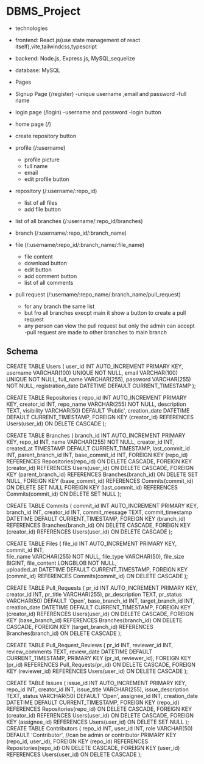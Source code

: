 # DBMS_Project

- technologies
 - frontend: React.js(use state management of react itself),vite,tailwindcss,typescript
 - backend: Node.js, Express.js, MySQL,sequelize
 - database: MySQL

- Pages
 - Signup Page (/register)
    -unique username ,email and password
    -full name
 - login page (/login)
    -username and password
    -login button
 - home page (/)
  - create repository button
 - profile (/:username)
    - profile picture
    - full name
    - email
    - edit profile button
 - repository (/:username/:repo_id)
   - list of all files
   - add file button

 - list of all branches (/:username/:repo_id/branches)
 - branch (/:username/:repo_id/:branch_name)
    
 - file (/:username/:repo_id/:branch_name/:file_name)
    - file content
    - download button
    - edit button
    - add comment button
    - list of all comments
 - pull request (/:username/:repo_name/:branch_name/pull_request)
   - for any branch the same list 
   - but fro all branches execpt main it show a button to create a pull request
   - any person can view the pull request but only the admin can accept  
   -pull request are made to other branches to main branch




## Schema
CREATE TABLE Users (
    user_id INT AUTO_INCREMENT PRIMARY KEY,
    username VARCHAR(100) UNIQUE NOT NULL,
    email VARCHAR(100) UNIQUE NOT NULL,
    full_name VARCHAR(255),
    password VARCHAR(255) NOT NULL,
    registration_date DATETIME DEFAULT CURRENT_TIMESTAMP
);

CREATE TABLE Repositories (
    repo_id INT AUTO_INCREMENT PRIMARY KEY,
    creator_id INT,
    repo_name VARCHAR(255) NOT NULL,
    description TEXT,
    visibility VARCHAR(50) DEFAULT 'Public',
    creation_date DATETIME DEFAULT CURRENT_TIMESTAMP,
    FOREIGN KEY (creator_id) REFERENCES Users(user_id) ON DELETE CASCADE
);

CREATE TABLE Branches (
    branch_id INT AUTO_INCREMENT PRIMARY KEY,
    repo_id INT,
    name VARCHAR(255) NOT NULL,
    creator_id INT,
    created_at TIMESTAMP DEFAULT CURRENT_TIMESTAMP,
    last_commit_id INT, 
    parent_branch_id INT, 
    base_commit_id INT,
    FOREIGN KEY (repo_id) REFERENCES Repositories(repo_id) ON DELETE CASCADE,
    FOREIGN KEY (creator_id) REFERENCES Users(user_id) ON DELETE CASCADE,
    FOREIGN KEY (parent_branch_id) REFERENCES Branches(branch_id) ON DELETE SET NULL,
    FOREIGN KEY (base_commit_id) REFERENCES Commits(commit_id) ON DELETE SET NULL
    FOREIGN KEY (last_commit_id) REFERENCES Commits(commit_id) ON DELETE SET NULL
);

CREATE TABLE Commits (
    commit_id INT AUTO_INCREMENT PRIMARY KEY,
    branch_id INT,
    creator_id INT,
    commit_message TEXT,
    commit_timestamp DATETIME DEFAULT CURRENT_TIMESTAMP,
    FOREIGN KEY (branch_id) REFERENCES Branches(branch_id) ON DELETE CASCADE,
    FOREIGN KEY (creator_id) REFERENCES Users(user_id) ON DELETE CASCADE
);

CREATE TABLE Files (
    file_id INT AUTO_INCREMENT PRIMARY KEY,
    commit_id INT,  
    file_name VARCHAR(255) NOT NULL,
    file_type VARCHAR(50),
    file_size BIGINT,
    file_content LONGBLOB NOT NULL,  
    uploaded_at DATETIME DEFAULT CURRENT_TIMESTAMP,
    FOREIGN KEY (commit_id) REFERENCES Commits(commit_id) ON DELETE CASCADE
);

CREATE TABLE Pull_Requests (
    pr_id INT AUTO_INCREMENT PRIMARY KEY,
    creator_id INT,
    pr_title VARCHAR(255),
    pr_description TEXT,
    pr_status VARCHAR(50) DEFAULT 'Open',
    base_branch_id INT,
    target_branch_id INT,
    creation_date DATETIME DEFAULT CURRENT_TIMESTAMP,
    FOREIGN KEY (creator_id) REFERENCES Users(user_id) ON DELETE CASCADE,
    FOREIGN KEY (base_branch_id) REFERENCES Branches(branch_id) ON DELETE CASCADE,
    FOREIGN KEY (target_branch_id) REFERENCES Branches(branch_id) ON DELETE CASCADE
);


CREATE TABLE Pull_Request_Reviews (
    pr_id INT,
    reviewer_id INT,
    review_comments TEXT,
    review_date DATETIME DEFAULT CURRENT_TIMESTAMP,
    PRIMARY KEY (pr_id, reviewer_id),
    FOREIGN KEY (pr_id) REFERENCES Pull_Requests(pr_id) ON DELETE CASCADE,
    FOREIGN KEY (reviewer_id) REFERENCES Users(user_id) ON DELETE CASCADE
);

CREATE TABLE Issues (
    issue_id INT AUTO_INCREMENT PRIMARY KEY,
    repo_id INT,
    creator_id INT,
    issue_title VARCHAR(255),
    issue_description TEXT,
    status VARCHAR(50) DEFAULT 'Open',
    assignee_id INT,
    creation_date DATETIME DEFAULT CURRENT_TIMESTAMP,
    FOREIGN KEY (repo_id) REFERENCES Repositories(repo_id) ON DELETE CASCADE,
    FOREIGN KEY (creator_id) REFERENCES Users(user_id) ON DELETE CASCADE,
    FOREIGN KEY (assignee_id) REFERENCES Users(user_id) ON DELETE SET NULL
);
CREATE TABLE Contributors (
    repo_id INT,
    user_id INT,
    role VARCHAR(50) DEFAULT 'Contributor', //can be admin or contributor
    PRIMARY KEY (repo_id, user_id), 
    FOREIGN KEY (repo_id) REFERENCES Repositories(repo_id) ON DELETE CASCADE,
    FOREIGN KEY (user_id) REFERENCES Users(user_id) ON DELETE CASCADE
);